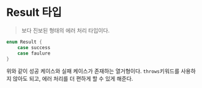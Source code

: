 # Result 타입

> 보다 진보된 형태의 에러 처리 타입이다.

```swift
enum Result {
    case success
    case faulure
}
```

위와 같이 성공 케이스와 실패 케이스가 존재하는 열거형이다.
`throws`키워드를 사용하지 않아도 되고, 에러 처리를 더 편하게 할 수 있게 해준다.

```swift

```
